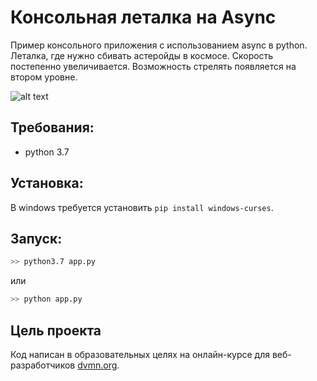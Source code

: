 # Консольная леталка на Async
Пример консольного приложения c использованием async в python.
Леталка, где нужно сбивать астеройды в космосе.
Скорость постепенно увеличивается.
Возможность стрелять появляется на втором уровне.

![alt text](https://gifyu.com/image/FSK7)

## Требования:
- python 3.7

## Установка:
В windows требуется установить `pip install windows-curses`. 

## Запуск:
```bash
>> python3.7 app.py
```
или 
```bash
>> python app.py
```


## Цель проекта

Код написан в образовательных целях на онлайн-курсе для веб-разработчиков [dvmn.org](https://dvmn.org/).
